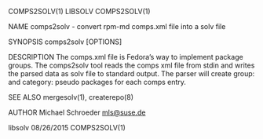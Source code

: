 COMPS2SOLV(1)                                                                                      LIBSOLV                                                                                      COMPS2SOLV(1)



NAME
       comps2solv - convert rpm-md comps.xml file into a solv file

SYNOPSIS
       comps2solv [OPTIONS]

DESCRIPTION
       The comps.xml file is Fedora’s way to implement package groups. The comps2solv tool reads the comps xml file from stdin and writes the parsed data as solv file to standard output. The parser will
       create group: and category: pseudo packages for each comps entry.

SEE ALSO
       mergesolv(1), createrepo(8)

AUTHOR
       Michael Schroeder <mls@suse.de>



libsolv                                                                                           08/26/2015                                                                                    COMPS2SOLV(1)

